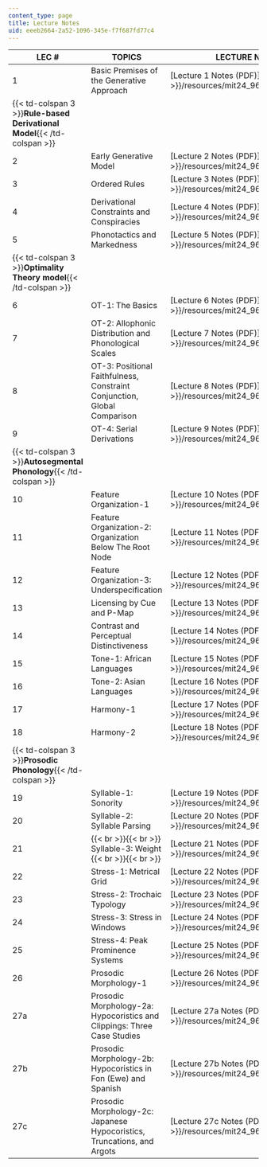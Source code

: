 ```yaml
---
content_type: page
title: Lecture Notes
uid: eeeb2664-2a52-1096-345e-f7f687fd77c4
---
```


| LEC # | TOPICS | LECTURE NOTES |
| --- | --- | --- |
| 1 | Basic Premises of the Generative Approach | [Lecture 1 Notes (PDF)]({{< baseurl >}}/resources/mit24_961f14_lecture1) |
| {{< td-colspan 3 >}}**Rule-based Derivational Model**{{< /td-colspan >}} |||
| 2 | Early Generative Model | [Lecture 2 Notes (PDF)]({{< baseurl >}}/resources/mit24_961f14_lecture2) |
| 3 | Ordered Rules | [Lecture 3 Notes (PDF)]({{< baseurl >}}/resources/mit24_961f14_lecture3) |
| 4 | Derivational Constraints and Conspiracies | [Lecture 4 Notes (PDF)]({{< baseurl >}}/resources/mit24_961f14_lecture4) |
| 5 | Phonotactics and Markedness | [Lecture 5 Notes (PDF)]({{< baseurl >}}/resources/mit24_961f14_lecture5) |
| {{< td-colspan 3 >}}**Optimality Theory model**{{< /td-colspan >}} |||
| 6 | OT-1: The Basics | [Lecture 6 Notes (PDF)]({{< baseurl >}}/resources/mit24_961f14_lecture6) |
| 7 | OT-2: Allophonic Distribution and Phonological Scales | [Lecture 7 Notes (PDF)]({{< baseurl >}}/resources/mit24_961f14_lecture7) |
| 8 | OT-3: Positional Faithfulness, Constraint Conjunction, Global Comparison | [Lecture 8 Notes (PDF)]({{< baseurl >}}/resources/mit24_961f14_lecture8) |
| 9 | OT-4: Serial Derivations | [Lecture 9 Notes (PDF)]({{< baseurl >}}/resources/mit24_961f14_lecture9) |
| {{< td-colspan 3 >}}**Autosegmental Phonology**{{< /td-colspan >}} |||
| 10 | Feature Organization-1 | [Lecture 10 Notes (PDF)]({{< baseurl >}}/resources/mit24_961f14_lecture10) |
| 11 | Feature Organization-2: Organization Below The Root Node | [Lecture 11 Notes (PDF)]({{< baseurl >}}/resources/mit24_961f14_lecture11) |
| 12 | Feature Organization-3: Underspecification | [Lecture 12 Notes (PDF)]({{< baseurl >}}/resources/mit24_961f14_lecture12) |
| 13 | Licensing by Cue and P-Map | [Lecture 13 Notes (PDF)]({{< baseurl >}}/resources/mit24_961f14_lecture13) |
| 14 | Contrast and Perceptual Distinctiveness | [Lecture 14 Notes (PDF)]({{< baseurl >}}/resources/mit24_961f14_lecture14) |
| 15 | Tone-1: African Languages | [Lecture 15 Notes (PDF)]({{< baseurl >}}/resources/mit24_961f14_lecture15) |
| 16 | Tone-2: Asian Languages | [Lecture 16 Notes (PDF)]({{< baseurl >}}/resources/mit24_961f14_lecture16) |
| 17 | Harmony-1 | [Lecture 17 Notes (PDF)]({{< baseurl >}}/resources/mit24_961f14_lecture17) |
| 18 | Harmony-2 | [Lecture 18 Notes (PDF)]({{< baseurl >}}/resources/mit24_961f14_lecture18) |
| {{< td-colspan 3 >}}**Prosodic Phonology**{{< /td-colspan >}} |||
| 19 | Syllable-1: Sonority | [Lecture 19 Notes (PDF)]({{< baseurl >}}/resources/mit24_961f14_lecture19) |
| 20 | Syllable-2: Syllable Parsing | [Lecture 20 Notes (PDF)]({{< baseurl >}}/resources/mit24_961f14_lecture20) |
| 21 |  {{< br >}}{{< br >}} Syllable-3: Weight {{< br >}}{{< br >}}  | [Lecture 21 Notes (PDF)]({{< baseurl >}}/resources/mit24_961f14_lecture21) |
| 22 | Stress-1: Metrical Grid | [Lecture 22 Notes (PDF)]({{< baseurl >}}/resources/mit24_961f14_lecture22) |
| 23 | Stress-2: Trochaic Typology | [Lecture 23 Notes (PDF)]({{< baseurl >}}/resources/mit24_961f14_lecture23) |
| 24 | Stress-3: Stress in Windows | [Lecture 24 Notes (PDF)]({{< baseurl >}}/resources/mit24_961f14_lecture24) |
| 25 | Stress-4: Peak Prominence Systems | [Lecture 25 Notes (PDF)]({{< baseurl >}}/resources/mit24_961f14_lecture25) |
| 26 | Prosodic Morphology-1 | [Lecture 26 Notes (PDF)]({{< baseurl >}}/resources/mit24_961f14_lecture26) |
| 27a | Prosodic Morphology-2a: Hypocoristics and Clippings: Three Case Studies | [Lecture 27a Notes (PDF)]({{< baseurl >}}/resources/mit24_961f14_lecture27a) |
| 27b | Prosodic Morphology-2b: Hypocoristics in Fon (Ewe) and Spanish | [Lecture 27b Notes (PDF)]({{< baseurl >}}/resources/mit24_961f14_lecture27b) |
| 27c | Prosodic Morphology-2c: Japanese Hypocoristics, Truncations, and Argots | [Lecture 27c Notes (PDF)]({{< baseurl >}}/resources/mit24_961f14_lecture27c)